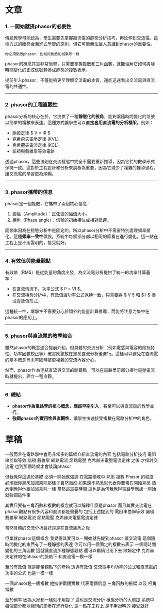 # 文章

### 1. **一開始就提phasor的必要性**

傳統教學可能認為，學生需要先掌握直流電的靜態分析技巧，再延伸到交流電。這種方式的確符合漸進式學習的原則，但它可能無法讓人意識到phasor的重要性。
```
你必須熟悉phasor，到如同熟悉加減乘除一樣
```
phasor的概念其實非常簡單，只需要掌握複數和三角函數，就能理解它如何將隨時間變化的正弦信號轉換成靜態的複數表示。

提前引入phasor，不僅能夠更早理解交流電的本質，還能迅速看出交流電與直流電的共通性。

---

### 2. **phasor的工程直觀性**
phasor分析的核心在於，它提供了一種**靜態化的視角**，能夠讓隨時間變化的信號以簡單的複數來表達。這種方式讓學生可以**直接套用直流電的分析框架**，例如：
- 歐姆定律 $ V = IR $
- 克希荷夫電壓定律 (KVL)
- 克希荷夫電流定律 (KCL)
- 諾頓與戴維寧等效電路

透過phasor，這些法則在交流穩態中完全不需要重新推導，因為它們的數學形式保持一致。這對於工程設計和分析來說極為重要，因為它減少了複雜的推導過程，讓交流電的學習更為順暢。

---

### 3. **phasor攜帶的信息**
phasor是一個複數，它攜帶了兩個核心信息：
1. 振幅（Amplitude）：正弦波的幅值大小。
2. 相角（Phase angle）：信號的初始相位或相對延遲。

而頻率因為在穩態分析中是固定的，所以phasor分析中不需要特別處理頻率變化。這種**頻率一致性**假設，系統中每個部分都以相同的節奏在進行變化，這一點在工程上是不用證明的，接受就好。

---

### 4. **有效值與能量觀點**
有效值（RMS）是從能量的角度出發，為交流電分析提供了統一的功率計算基準：
- 在直流情況下，功率公式 $ P = VI $。
- 在交流穩態分析中，有效值讓功率公式保持一致，只需要將 $ V $ 和 $ I $ 換成有效值形式。

這種統一性，讓學生不需要分心於額外的能量計算推導，而能將注意力集中在phasor的應用上。

---

### 5. **phasor與直流電的教學結合**
雖然phasor的概念適合提前介紹，但具體的交流分析（例如電感與電容的阻抗特性、功率因數校正等）確實應該放在熟悉直流分析後進行。這樣可以避免在直流電的基本概念尚未牢固時被更複雜的交流內容分心。

然而，phasor作為連結直流與交流的關鍵點，可以在電路學前部分探討電壓電流時就提出，建立一種直觀。

---

### 6. **總結**
- **phasor作為電路學的核心概念，應該早期引入**，甚至可以與直流電的教學並行。
- **強調phasor的實用性與直觀性**，讓學生快速接受複數在電路分析中的角色。

# 草稿

一般而言在電路學中會用非常多的篇幅介紹直流電的內容
包括電路分析技巧 電阻串並聯等效 諾頓 戴維寧 網路電流 節點電壓 克希赫夫電壓電流定律
之後 才探討交流電 也到那個時候才會談論phasor

但我覺得這過於基礎 必須一開始就強調
在電路領域中 熟悉 複數 Phasor 的程度
必須跟你熟悉加減乘除那樣子自然而然
如果還不熟悉就代表你要現在開始熟悉
熟悉倒覺得他跟加減乘除一樣
當然這需要時間 這也是為何我覺得電路學應該一開始就強調這件事

其實只要有三角函數和複數的概念就可以解釋什麼是phasor
而且其實交流電在phasor觀點有很多內容和直流都是重疊的
包括上述提到的 電阻串並聯等效 諾頓 戴維寧 網路電流 節點電壓 克希赫夫電壓電流定律

當然具體的交流分析最好還是在直流熟悉之後

但單就phasor這個概念 我覺得其實可以一開始就先提到phasor
讓交流電 這個隨時間變化的東西有了一種靜態的表達 
你可以用一個固定的複數去表示 一個隨時間變化的三角函數
這就讓直流那種靜態觀點 還可以繼續沿用下去
歐姆定律 克希赫夫定律的在phasor的脈絡下 和直流電一模一樣

至於有效值 就是能量觀點下的產物
透過有效值 交流電平均功率的公式和直流電的功率的公式 也是一模一樣

一個phasor是一個複數 他攜帶兩個實數 代表兩個信息
三角函數的振幅 以及 相角常數

至於頻率 因為大家都一樣就不用提了
這也是交流分析 穩態分析的大前提
系統中每個部分都以相同的節奏在進行變化
這一點在工程上 是不用證明的 接受就好